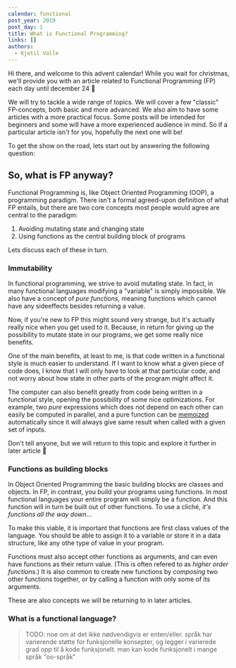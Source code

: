```yaml
---
calendar: functional
post_year: 2019
post_day: 1
title: What is Functional Programming?
links: []
authors:
  - Kjetil Valle
---
```

Hi there, and welcome to this advent calendar! While you wait for christmas, we'll provide you with an article related to Functional Programming (FP) each day until december 24 🎅

We will try to tackle a wide range of topics. We will cover a few "classic" FP-concepts, both basic and more advanced. We also aim to have some articles with a more practical focus. Some posts will be intended for beginners and some will have a more experienced audience in mind. So if a particular article isn't for you, hopefully the next one will be!

To get the show on the road, lets start out by answering the following question:

## So, what is FP anyway?

Functional Programming is, like Object Oriented Programming (OOP), a programming paradigm. There isn't a formal agreed-upon definition of what FP entails, but there are two core concepts most people would agree are central to the paradigm: 

1. Avoiding mutating state and changing state
2. Using functions as the central building block of programs

Lets discuss each of these in turn.

### Immutability

In functional programming, we strive to avoid mutating state. In fact, in many functional languages modifying a "variable" is simply impossible. We also have a concept of _pure functions_, meaning functions which cannot have any sideeffects besides returning a value.

Now, if you're new to FP this might sound very strange, but it's actually really nice when you get used to it. Because, in return for giving up the possibility to mutate state in our programs, we get some really nice benefits.

One of the main benefits, at least to me, is that code written in a functional style is much easier to understand. If I want to know what a given piece of code does, I know that I will only have to look at that particular code, and not worry about how state in other parts of the program might affect it.

The computer can also benefit greatly from code being written in a functional style, opening the possibility of some nice optimizations. For example, two _pure_ expressions which does not depend on each other can easily be computed in parallel, and a pure function can be [memoized](https://en.wikipedia.org/wiki/Memoization) automatically since it will always give same result when called with a given set of inputs.

Don't tell anyone, but we will return to this topic and explore it further in later article 🤫


### Functions as building blocks

In Object Oriented Programming the basic building blocks are classes and objects. In FP, in contrast, you build your programs using functions. In most functional languages your entire program will simply be a function. And this function will in turn be built out of other functions. To use a cliché, _it's functions all the way down_…

To make this viable, it is important that functions are first class values of the language. You should be able to assign it to a variable or store it in a data structure, like any othe type of value in your program. 

Functions must also accept other functions as arguments, and can even have functions as their return value. (This is often refered to as _higher order functions_.) It is also common to create new functions by _composing_ two other functions together, or by calling a function with only some of its arguments.

These are also concepts we will be returning to in later articles.


### What is a functional language?



> TODO: noe om at det ikke nødvendigvis er enten/eller. språk har varierende støtte for funksjonelle konsepter, og legger i varierede grad opp til å kode funksjonelt. man kan kode funksjonelt i mange språk "oo-språk"

